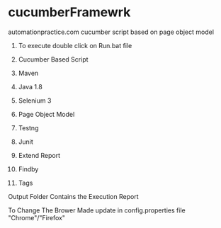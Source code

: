 # cucumberFramewrk
automationpractice.com cucumber script based on page object model

1. To execute double click on Run.bat file


1. Cucumber Based Script
2. Maven 
3. Java 1.8
4. Selenium 3
5. Page Object Model
6. Testng
7. Junit
8. Extend Report 
9. Findby
10. Tags

Output Folder Contains the Execution Report

To Change The Brower Made update in config.properties file "Chrome"/"Firefox"
